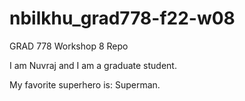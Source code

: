 # nbilkhu_grad778-f22-w08
GRAD 778 Workshop 8 Repo

I am Nuvraj and I am a graduate student.

My favorite superhero is: Superman.
